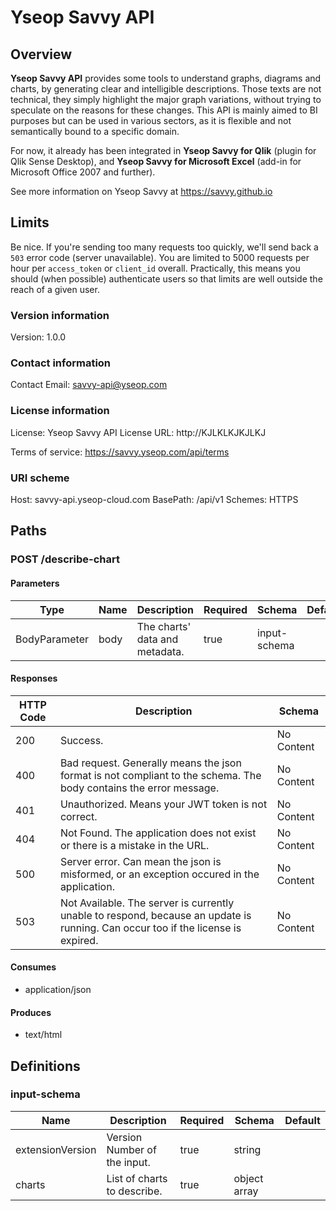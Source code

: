 # Yseop Savvy API

## Overview

**Yseop Savvy API** provides some tools to understand graphs, diagrams and charts, by generating clear and intelligible descriptions. Those texts are not technical, they simply highlight the major graph variations, without trying to speculate on the reasons for these changes. This API is mainly aimed to BI purposes but can be used in various sectors, as it is flexible and not semantically bound to a specific domain.

For now, it already has been integrated in **Yseop Savvy for Qlik** (plugin for Qlik Sense Desktop), and **Yseop Savvy for Microsoft Excel** (add-in for Microsoft Office 2007 and further).

See more information on Yseop Savvy at https://savvy.github.io

## Limits
Be nice. If you're sending too many requests too quickly, we'll send back a
`503` error code (server unavailable).
You are limited to 5000 requests per hour per `access_token` or `client_id`
overall. Practically, this means you should (when possible) authenticate
users so that limits are well outside the reach of a given user.


### Version information
Version: 1.0.0

### Contact information
Contact Email: savvy-api@yseop.com

### License information
License: Yseop Savvy API
License URL: http://KJLKLKJKJLKJ

Terms of service: https://savvy.yseop.com/api/terms

### URI scheme
Host: savvy-api.yseop-cloud.com
BasePath: /api/v1
Schemes: HTTPS

## Paths

### POST /describe-chart

#### Parameters

|Type|Name|Description|Required|Schema|Default|
|----|----|----|----|----|----|
|BodyParameter|body|The charts' data and metadata.|true|input-schema||


#### Responses

|HTTP Code|Description|Schema|
|----|----|----|
|200|Success.|No Content|
|400|Bad request. Generally means the json format is not compliant to the schema. The body contains the error message.|No Content|
|401|Unauthorized. Means your JWT token is not correct.|No Content|
|404|Not Found. The application does not exist or there is a mistake in the URL.|No Content|
|500|Server error. Can mean the json is misformed, or an exception occured in the application.|No Content|
|503|Not Available. The server is currently unable to respond, because an update is running. Can occur too if the license is expired.|No Content|


#### Consumes

* application/json

#### Produces

* text/html

## Definitions
### input-schema
|Name|Description|Required|Schema|Default|
|----|----|----|----|----|
|extensionVersion|Version Number of the input.|true|string||
|charts|List of charts to describe.|true|object array||

